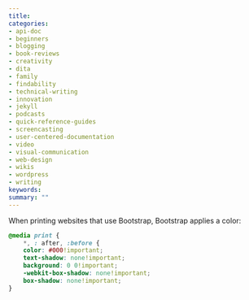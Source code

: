 ```yaml
---
title: 
categories:
- api-doc
- beginners
- blogging
- book-reviews
- creativity
- dita
- family
- findability
- technical-writing
- innovation
- jekyll
- podcasts
- quick-reference-guides
- screencasting
- user-centered-documentation
- video
- visual-communication
- web-design
- wikis
- wordpress
- writing
keywords: 
summary: ""
---
```


When printing websites that use Bootstrap, Bootstrap applies a color: 

```css
@media print {
    *, : after, :before {
    color: #000!important;
    text-shadow: none!important;
    background: 0 0!important;
    -webkit-box-shadow: none!important;
    box-shadow: none!important;
}
